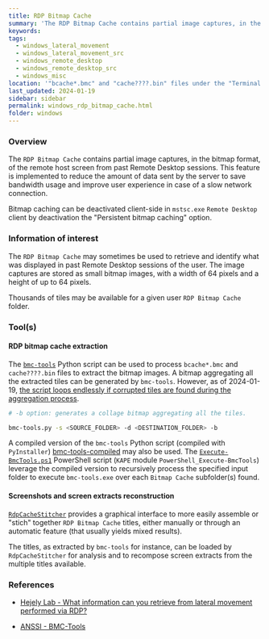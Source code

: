 ```yaml
---
title: RDP Bitmap Cache
summary: 'The RDP Bitmap Cache contains partial image captures, in the bitmap format, of the remote host screen from Remote Desktop sessions. This feature is implemented to reduce the amount of data sent by the server.\n\nInformation of interest: small bitmap images, with a width of 64 pixels and a height of up to 64 pixels, that represent pieces of the content displayed in past Remote Desktop sessions of the user.\n\nThousands of tiles may be available for a given user RDP Bitmap Cache folder.'
keywords:
tags:
  - windows_lateral_movement
  - windows_lateral_movement_src
  - windows_remote_desktop
  - windows_remote_desktop_src
  - windows_misc
location: '"bcache*.bmc" and "cache????.bin" files under the "Terminal Server Client\Cache" directory.\n\nWindows XP / Windows Server 2003:\n<SYSTEMDRIVE>:\Documents and Settings\<USERNAME>\Local Settings\Application Data\Microsoft\Terminal Server Client\Cache\*\n\nWindows 7 and later:\n<SYSTEMDRIVE>:\Users\<USERNAME>\AppData\Local\Microsoft\Terminal Server Client\Cache\*'
last_updated: 2024-01-19
sidebar: sidebar
permalink: windows_rdp_bitmap_cache.html
folder: windows
---
```


### Overview

The `RDP Bitmap Cache` contains partial image captures, in the bitmap format,
of the remote host screen from past Remote Desktop sessions. This feature is
implemented to reduce the amount of data sent by the server to save bandwidth
usage and improve user experience in case of a slow network connection.

Bitmap caching can be deactivated client-side in `mstsc.exe` `Remote Desktop`
client by deactivation the "Persistent bitmap caching" option.

### Information of interest

The `RDP Bitmap Cache` may sometimes be used to retrieve and identify what
was displayed in past Remote Desktop sessions of the user. The image captures
are stored as small bitmap images, with a width of 64 pixels and a height of up
to 64 pixels.

Thousands of tiles may be available for a given user `RDP Bitmap Cache` folder.

### Tool(s)

#### RDP bitmap cache extraction

The [`bmc-tools`](https://github.com/ANSSI-FR/bmc-tools) Python script can be
used to process `bcache*.bmc` and `cache????.bin` files to extract the bitmap
images. A bitmap aggregating all the extracted tiles can be generated by
`bmc-tools`. However, as of 2024-01-19,
[the script loops endlessly if corrupted tiles are found during the aggregation process](https://github.com/ANSSI-FR/bmc-tools/pull/16).

```bash
# -b option: generates a collage bitmap aggregating all the tiles.

bmc-tools.py -s <SOURCE_FOLDER> -d <DESTINATION_FOLDER> -b
```

A compiled version of the `bmc-tools` Python script (compiled with
`PyInstaller`)
[bmc-tools-compiled](https://github.com/Qazeer/bmc-tools-compiled/) may also be
used. The
[`Execute-BmcTools.ps1`](https://gist.github.com/Qazeer/3a6d43a117bbece6d83e7e79687e0870)
PowerShell script (`KAPE` module `PowerShell_Execute-BmcTools`) leverage the
compiled version to recursively process the specified input folder to execute
`bmc-tools.exe` over each `Bitmap Cache` subfolder(s) found.

#### Screenshots and screen extracts reconstruction

[`RdpCacheStitcher`](https://github.com/BSI-Bund/RdpCacheStitcher) provides a
graphical interface to more easily assemble or "stich" together
`RDP Bitmap Cache` titles, either manually or through an automatic feature
(that usually yields mixed results).

The titles, as extracted by `bmc-tools` for instance, can be loaded by
`RdpCacheStitcher` for analysis and to recompose screen extracts from the
multiple titles available.

### References

  - [Hejely Lab - What information can you retrieve from lateral movement performed via RDP?](https://hejelylab.github.io/blog/IRC/RDP-Bitmap-Cache)

  - [ANSSI - BMC-Tools](https://github.com/ANSSI-FR/bmc-tools)
